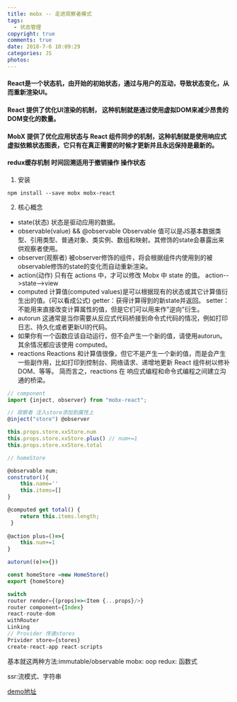 ```yaml
---
title: mobx -- 走进观察者模式
tags:
  - 状态管理
copyright: true
comments: true
date: 2018-7-6 10:09:29
categories: JS
photos:
---
```


#### React是一个状态机，由开始的初始状态，通过与用户的互动，导致状态变化，从而重新渲染UI。
#### React 提供了优化UI渲染的机制， 这种机制就是通过使用虚拟DOM来减少昂贵的DOM变化的数量。
#### MobX 提供了优化应用状态与 React 组件同步的机制，这种机制就是使用响应式虚拟依赖状态图表，它只有在真正需要的时候才更新并且永远保持是最新的。
#### redux缓存机制 时间回溯适用于撤销操作 操作状态

1. 安装
~~~
npm install --save mobx mobx-react
~~~
2. 核心概念
- state(状态) 
状态是驱动应用的数据。
- observable(value) && @observable 
Observable 值可以是JS基本数据类型、引用类型、普通对象、类实例、数组和映射。其修饰的state会暴露出来供观察者使用。
- observer(观察者)
被observer修饰的组件，将会根据组件内使用到的被observable修饰的state的变化而自动重新渲染。
- action(动作)
只有在 actions 中，才可以修改 Mobx 中 state 的值。
action-->state-->view
- computed 
计算值(computed values)是可以根据现有的状态或其它计算值衍生出的值。(可以看成公式)
getter：获得计算得到的新state并返回。
setter： 不能用来直接改变计算属性的值，但是它们可以用来作"逆向"衍生。
- autorun
这通常是当你需要从反应式代码桥接到命令式代码的情况，例如打印日志、持久化或者更新UI的代码。
- 如果你有一个函数应该自动运行，但不会产生一个新的值，请使用autorun。 其余情况都应该使用 computed。
- reactions
Reactions 和计算值很像，但它不是产生一个新的值，而是会产生一些副作用，比如打印到控制台、网络请求、递增地更新 React 组件树以修补DOM、等等。 简而言之，reactions 在 响应式编程和命令式编程之间建立沟通的桥梁。

~~~javascript
// component
import {inject, observer} from "mobx-react";

// 观察者 注入store添加到属性上
@inject("store") @observer

this.props.store.xxStore.num
this.props.store.xxStore.plus() // num+=1
this.props.store.xxStore.total

// homeStore

@observable num;
construtor(){
    this.name=''
    this.items=[]
}

@computed get total() {
    return this.items.length;
 }
  
@action plus=()=>{
    this.num+=1
}

autorun((e)=>{})

const homeStore =new HomeStore()
export {homeStore}
~~~

~~~javascript
switch
router render={(props)=><Item {...props}/>}
router component={Index}
react-route-dom
withRouter
Linking
// Provider 传递stores
Privider store={stores}
create-react-app react-scripts
~~~
基本就这两种方法:immutable/observable
mobx: oop
redux: 函数式

ssr:流模式、字符串

[demo地址](https://github.com/cosyer/mobx-demo)

